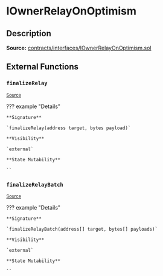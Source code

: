 # IOwnerRelayOnOptimism

## Description

**Source:** [contracts/interfaces/IOwnerRelayOnOptimism.sol](https://github.com/Synthetixio/synthetix/tree/v2.82.0-alpha/contracts/interfaces/IOwnerRelayOnOptimism.sol)

## External Functions

### `finalizeRelay`

<sub>[Source](https://github.com/Synthetixio/synthetix/tree/v2.82.0-alpha/contracts/interfaces/IOwnerRelayOnOptimism.sol#L5)</sub>

??? example "Details"

    **Signature**

    `finalizeRelay(address target, bytes payload)`

    **Visibility**

    `external`

    **State Mutability**

    ``

### `finalizeRelayBatch`

<sub>[Source](https://github.com/Synthetixio/synthetix/tree/v2.82.0-alpha/contracts/interfaces/IOwnerRelayOnOptimism.sol#L7)</sub>

??? example "Details"

    **Signature**

    `finalizeRelayBatch(address[] target, bytes[] payloads)`

    **Visibility**

    `external`

    **State Mutability**

    ``

